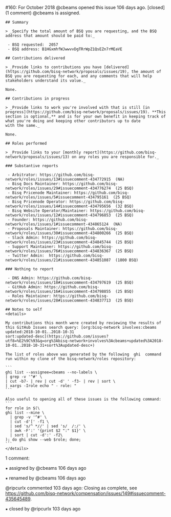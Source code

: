 #160: For October 2018
@cbeams opened this issue 106 days ago.  [closed] (1 comment)
@cbeams is assigned. 

    ## Summary
    
    > _Specify the total amount of BSQ you are requesting, and the BSQ address that amount should be paid to:_
    
     - BSQ requested:  2057 
     - BSQ address: B1HGxmhfWJwwvvDgTRrWpZ1QsEZn7rMEaVE
    
    ## Contributions delivered
    
    > _Provide links to contributions you have [delivered](https://github.com/bisq-network/proposals/issues/19), the amount of BSQ you are requesting for each, and any comments that will help stakeholders understand its value._
    
    None.
    
    ## Contributions in progress
    
    > _Provide links to work you're involved with that is still [in progress](https://github.com/bisq-network/proposals/issues/19). **This section is optional,** and is for your own benefit in keeping track of what you're doing and keeping other contributors up to date 
    with the same._
    
    None.
    
    ## Roles performed
    
    > _Provide links to your [monthly report](https://github.com/bisq-network/proposals/issues/13) on any roles you are responsible for._
    
    ### Substantive reports
    
     - Arbitrator: https://github.com/bisq-network/roles/issues/13#issuecomment-434772915  (NA) 
     - Bisq Docs Maintainer: https://github.com/bisq-network/roles/issues/29#issuecomment-434776274  (25 BSQ) 
     - Bisq Pricenode Maintainer: https://github.com/bisq-network/roles/issues/5#issuecomment-434795161  (25 BSQ) 
     - Bisq Pricenode Operator: https://github.com/bisq-network/roles/issues/14#issuecomment-434795656  (32 BSQ) 
     - Bisq Website Operator/Maintainer: https://github.com/bisq-network/roles/issues/12#issuecomment-434796853  (25 BSQ) 
     - Founder: https://github.com/bisq-network/roles/issues/1#issuecomment-434865124  (NA) 
     - Proposals Maintainer: https://github.com/bisq-network/roles/issues/30#issuecomment-434800266  (25 BSQ) 
     - Slack Admin: https://github.com/bisq-network/roles/issues/23#issuecomment-434845744  (25 BSQ) 
     - Support Maintainer: https://github.com/bisq-network/roles/issues/76#issuecomment-434836367  (25 BSQ) 
     - Twitter Admin:  https://github.com/bisq-network/roles/issues/21#issuecomment-434851087  (1800 BSQ) 
    
    ### Nothing to report
    
     - DNS Admin: https://github.com/bisq-network/roles/issues/18#issuecomment-434797619  (25 BSQ) 
     - GitHub Admin: https://github.com/bisq-network/roles/issues/16#issuecomment-434798855  (25 BSQ) 
     - Roles Maintainer: https://github.com/bisq-network/roles/issues/28#issuecomment-434837713  (25 BSQ) 
    
    ## Notes to self
    <details>
    
    My contributions this month were created by reviewing the results of this GitHub Issues search query: [org:bisq-network involves:cbeams updated:2018-10-01..2018-10-31 
    sort:updated-desc](https://github.com/issues?utf8=%E2%9C%93&q=org%3Abisq-network+involves%3Acbeams+updated%3A2018-10-01..2018-10-31+sort%3Aupdated-desc+)
    
    The list of roles above was generated by the following  ghi  command run within my clone of the bisq-network/roles repository:
    
    ```
    ghi list --assignee=cbeams --no-labels \
    | grep -v '^#' \
    | cut -b7- | rev | cut -d' ' -f3- | rev | sort \
    | xargs -Irole echo " - role: "
    ```
    
    Also useful to opening all of these issues is the following command:
    ```
    for role in $(\
    ghi list --mine \
      | grep -v '^#' \
      | cut -d'[' -f1 \
      | sed 's/^ *//' | sed 's/  /:/' \
      | awk -F':' '{print $2 ":" $1}' \
      | sort | cut -d':' -f2\
    ); do ghi show --web $role; done;
    ```
    </details>


1 comment:

⁕ assigned by @cbeams 106 days ago

⁕ renamed by @cbeams 106 days ago

@ripcurlx commented 103 days ago:
    Closing as complete, see https://github.com/bisq-network/compensation/issues/149#issuecomment-435645489.


⁕ closed by @ripcurlx 103 days ago

